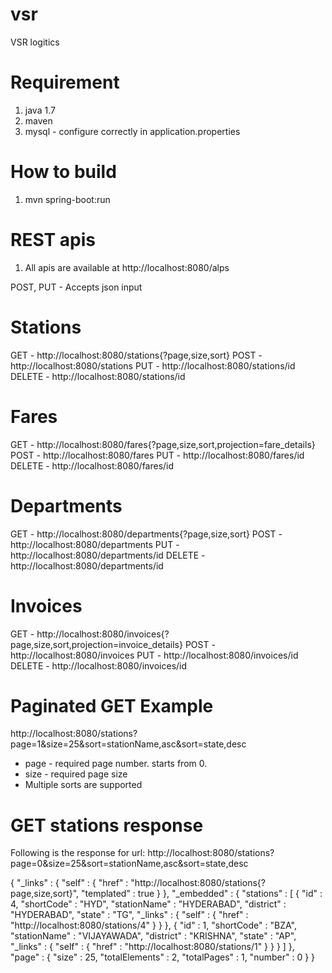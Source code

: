 # vsr
VSR logitics

# Requirement
1. java 1.7
2. maven
3. mysql - configure correctly in application.properties

# How to build
1. mvn spring-boot:run

# REST apis
1. All apis are available at http://localhost:8080/alps

POST, PUT - Accepts json input

# Stations
GET - http://localhost:8080/stations{?page,size,sort}
POST - http://localhost:8080/stations
PUT - http://localhost:8080/stations/id
DELETE - http://localhost:8080/stations/id

# Fares
GET - http://localhost:8080/fares{?page,size,sort,projection=fare_details}
POST - http://localhost:8080/fares
PUT - http://localhost:8080/fares/id
DELETE - http://localhost:8080/fares/id

# Departments
GET - http://localhost:8080/departments{?page,size,sort}
POST - http://localhost:8080/departments
PUT - http://localhost:8080/departments/id
DELETE - http://localhost:8080/departments/id

# Invoices
GET - http://localhost:8080/invoices{?page,size,sort,projection=invoice_details}
POST - http://localhost:8080/invoices
PUT - http://localhost:8080/invoices/id
DELETE - http://localhost:8080/invoices/id

# Paginated GET Example
http://localhost:8080/stations?page=1&size=25&sort=stationName,asc&sort=state,desc
- page - required page number. starts from 0.
- size - required page size
- Multiple sorts are supported

# GET stations response
Following is the response for url: http://localhost:8080/stations?page=0&size=25&sort=stationName,asc&sort=state,desc

{
  "_links" : {
    "self" : {
      "href" : "http://localhost:8080/stations{?page,size,sort}",
      "templated" : true
    }
  },
  "_embedded" : {
    "stations" : [ {
      "id" : 4,
      "shortCode" : "HYD",
      "stationName" : "HYDERABAD",
      "district" : "HYDERABAD",
      "state" : "TG",
      "_links" : {
        "self" : {
          "href" : "http://localhost:8080/stations/4"
        }
      }
    }, {
      "id" : 1,
      "shortCode" : "BZA",
      "stationName" : "VIJAYAWADA",
      "district" : "KRISHNA",
      "state" : "AP",
      "_links" : {
        "self" : {
          "href" : "http://localhost:8080/stations/1"
        }
      }
    } ]
  },
  "page" : {
    "size" : 25,
    "totalElements" : 2,
    "totalPages" : 1,
    "number" : 0
  }
}
